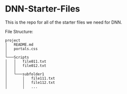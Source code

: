 # DNN-Starter-Files

This is the repo for all of the starter files we need for DNN. 

File Structure:
```
project
│   README.md
│   portals.css   
│
└───Scripts
│   │   file011.txt
│   │   file012.txt
│   │
│   └───subfolder1
│       │   file111.txt
│       │   file112.txt
│       │   ...
```